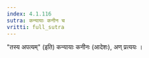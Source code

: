 ```yaml
---
index: 4.1.116
sutra: कन्यायाः कनीन च
vritti: full_sutra
---
```


"तस्य अपत्यम्" (इति) कन्यायाः कनीनः (आदेशः), अण् प्रत्ययः । 